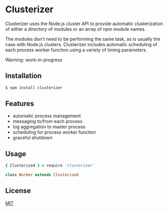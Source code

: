 # Clusterizer

Clusterizer uses the Node.js cluster API to provide automatic clusterization of either a directory of modules or an array of npm module names.

The modules don't need to be performing the same task, as is usually the case with Node.js clusters. Clusterizer includes automatic scheduling of each process worker function using a variety of timing parameters.

Warning: work-in-progress

## Installation

```bash
$ npm install clusterizer
```

## Features

- automatic process management
- messaging to/from each process
- log aggregation to master process
- scheduling for process worker function
- graceful shutdown

## Usage

```coffee
{ Clusterized } = require 'clusterizer'

class Worker extends Clusterized

```

## License

  [MIT](LICENSE)